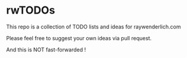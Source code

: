 # rwTODOs

This repo is a collection of TODO lists and ideas for raywenderlich.com

Please feel free to suggest your own ideas via pull request.

And this is NOT fast-forwarded !
